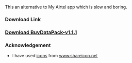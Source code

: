 This an alternative to My Airtel app which is slow and boring.

### Download Link

### [Download BuyDataPack-v1.1.1](https://github.com/QuadTriangle/BuyDataPack/releases/download/v1.1.1/BuyDataPack-v1.1.1.apk)



### Acknowledgement
- I have used [icons](https://github.com/QuadTriangle/BuyDataPack/tree/master/app/src/main/res/drawable) from www.shareicon.net
